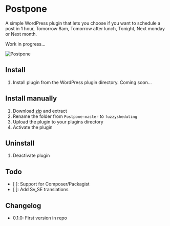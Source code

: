# Postpone

A simple WordPress plugin that lets you choose if you want to schedule a post in 1 hour, Tomorrow 8am, Tomorrow after lunch, Tonight, Next monday or Next month.

Work in progress...

![Postpone](https://s3.amazonaws.com/f.cl.ly/items/1Q3v0C0W010i1v3g1q2g/Screen%20Recording%202015-04-03%20at%2004.59%20em.gif)

## Install
1. Install plugin from the WordPress plugin directory. Coming soon...

## Install manually
1. Download [zip](https://github.com/urre/Postpone/archive/master.zip) and extract
2. Rename the folder from `Postpone-master` to `fuzzysheduling`
3. Upload the plugin to your plugins directory
4. Activate the plugin

## Uninstall
1. Deactivate plugin

## Todo
- [ ]: Support for Composer/Packagist
- [ ]: Add Sv_SE translations

## Changelog
+ 0.1.0: First version in repo
